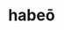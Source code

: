 ---
title: habeō
meaning: to have, hold
ch: ten
pos: verb
inf: habēre
secondppstem: hab
infend: ēre
conjugation: second
f1: yes
f: yes
ss: yes
ss2: yes
---